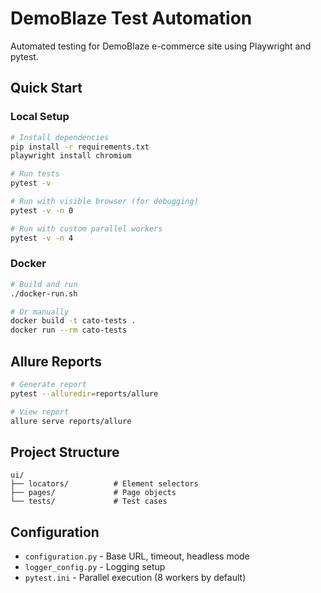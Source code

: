 # DemoBlaze Test Automation

Automated testing for DemoBlaze e-commerce site using Playwright and pytest.

## Quick Start

### Local Setup

```bash
# Install dependencies
pip install -r requirements.txt
playwright install chromium

# Run tests
pytest -v

# Run with visible browser (for debugging)
pytest -v -n 0

# Run with custom parallel workers
pytest -v -n 4
```

### Docker

```bash
# Build and run
./docker-run.sh

# Or manually
docker build -t cato-tests .
docker run --rm cato-tests
```

## Allure Reports

```bash
# Generate report
pytest --alluredir=reports/allure

# View report
allure serve reports/allure
```

## Project Structure

```
ui/
├── locators/          # Element selectors
├── pages/             # Page objects
└── tests/             # Test cases
```

## Configuration

- `configuration.py` - Base URL, timeout, headless mode
- `logger_config.py` - Logging setup
- `pytest.ini` - Parallel execution (8 workers by default)
